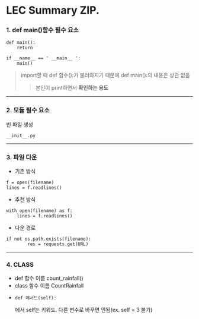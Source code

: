 LEC Summary ZIP.
================

### 1. def main()함수 필수 요소
<pre><code>def main():
    return    </code></pre>
<pre><code>if __name__ == ' __main__ ':
    main() </code></pre>

> import할 때 def 함수():가 불러와지기 때문에 def main():의 내용은 상관 없음   
>   > 본인이 print하면서 **확인하는 용도**

***

### 2. 모듈 필수 요소
빈 파일 생성
<pre><code>__init__.py</code></pre>
  
***

### 3. 파일 다운
* 기존 방식
<pre><code>f = open(filename)
lines = f.readlines() </code></pre>
* 추천 방식
<pre><code>with open(filename) as f:
    lines = f.readlines() </code></pre>
* 다운 경로
<pre><code>if not os.path.exists(filename):
        res = requests.get(URL)</code></pre>

***

### 4. CLASS
*  def  함수 이름 count_rainfall()
* class 함수 이름 CountRainfall
* <pre><code>def 메서드(self):</code></pre> 에서 self는 키워드. 다른 변수로 바꾸면 안됨(ex. self = 3 불가)
